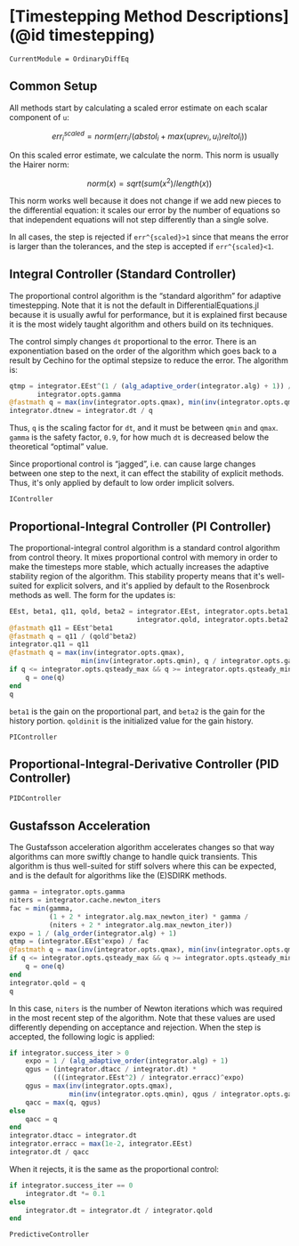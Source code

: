 # [Timestepping Method Descriptions](@id timestepping)

```@meta
CurrentModule = OrdinaryDiffEq
```

## Common Setup

All methods start by calculating a scaled error estimate on each scalar component of ``u``:

```math
err^{scaled}_i = norm(err_i/(abstol_i + max(uprev_i,u_i)reltol_i))
```

On this scaled error estimate, we calculate the norm. This norm is usually the
Hairer norm:

```math
norm(x) = sqrt(sum(x^2)/length(x))
```

This norm works well because it does not change if we add new pieces to the
differential equation: it scales our error by the number of equations so that
independent equations will not step differently than a single solve.

In all cases, the step is rejected if ``err^{scaled}>1`` since that means the
error is larger than the tolerances, and the step is accepted if
``err^{scaled}<1``.

## Integral Controller (Standard Controller)

The proportional control algorithm is the “standard algorithm” for adaptive
timestepping. Note that it is not the default in DifferentialEquations.jl
because it is usually awful for performance, but it is explained first because
it is the most widely taught algorithm and others build on its techniques.

The control simply changes `dt` proportional to the error. There is an
exponentiation based on the order of the algorithm which goes back to a result
by Cechino for the optimal stepsize to reduce the error. The algorithm is:

```julia
qtmp = integrator.EEst^(1 / (alg_adaptive_order(integrator.alg) + 1)) /
       integrator.opts.gamma
@fastmath q = max(inv(integrator.opts.qmax), min(inv(integrator.opts.qmin), qtmp))
integrator.dtnew = integrator.dt / q
```

Thus, `q` is the scaling factor for `dt`, and it must be between `qmin` and `qmax`.
`gamma` is the safety factor, `0.9`, for how much `dt` is decreased below the
theoretical “optimal” value.

Since proportional control is “jagged”, i.e. can cause large changes between
one step to the next, it can effect the stability of explicit methods. Thus,
it's only applied by default to low order implicit solvers.

```@docs
IController
```

## Proportional-Integral Controller (PI Controller)

The proportional-integral control algorithm is a standard control algorithm
from control theory. It mixes proportional control with memory in order to
make the timesteps more stable, which actually increases the adaptive stability
region of the algorithm. This stability property means that it's well-suited
for explicit solvers, and it's applied by default to the Rosenbrock methods
as well. The form for the updates is:

```julia
EEst, beta1, q11, qold, beta2 = integrator.EEst, integrator.opts.beta1, integrator.q11,
                                integrator.qold, integrator.opts.beta2
@fastmath q11 = EEst^beta1
@fastmath q = q11 / (qold^beta2)
integrator.q11 = q11
@fastmath q = max(inv(integrator.opts.qmax),
                  min(inv(integrator.opts.qmin), q / integrator.opts.gamma))
if q <= integrator.opts.qsteady_max && q >= integrator.opts.qsteady_min
    q = one(q)
end
q
```

`beta1` is the gain on the proportional part, and `beta2` is the gain for the
history portion. `qoldinit` is the initialized value for the gain history.

```@docs
PIController
```

## Proportional-Integral-Derivative Controller (PID Controller)

```@docs
PIDController
```

## Gustafsson Acceleration

The Gustafsson acceleration algorithm accelerates changes so that way algorithms
can more swiftly change to handle quick transients. This algorithm is thus
well-suited for stiff solvers where this can be expected, and is the default
for algorithms like the (E)SDIRK methods.

```julia
gamma = integrator.opts.gamma
niters = integrator.cache.newton_iters
fac = min(gamma,
          (1 + 2 * integrator.alg.max_newton_iter) * gamma /
          (niters + 2 * integrator.alg.max_newton_iter))
expo = 1 / (alg_order(integrator.alg) + 1)
qtmp = (integrator.EEst^expo) / fac
@fastmath q = max(inv(integrator.opts.qmax), min(inv(integrator.opts.qmin), qtmp))
if q <= integrator.opts.qsteady_max && q >= integrator.opts.qsteady_min
    q = one(q)
end
integrator.qold = q
q
```

In this case, `niters` is the number of Newton iterations which was required in
the most recent step of the algorithm. Note that these values are used differently
depending on acceptance and rejection. When the step is accepted, the
following logic is applied:

```julia
if integrator.success_iter > 0
    expo = 1 / (alg_adaptive_order(integrator.alg) + 1)
    qgus = (integrator.dtacc / integrator.dt) *
           (((integrator.EEst^2) / integrator.erracc)^expo)
    qgus = max(inv(integrator.opts.qmax),
               min(inv(integrator.opts.qmin), qgus / integrator.opts.gamma))
    qacc = max(q, qgus)
else
    qacc = q
end
integrator.dtacc = integrator.dt
integrator.erracc = max(1e-2, integrator.EEst)
integrator.dt / qacc
```

When it rejects, it is the same as the proportional control:

```julia
if integrator.success_iter == 0
    integrator.dt *= 0.1
else
    integrator.dt = integrator.dt / integrator.qold
end
```

```@docs
PredictiveController
```
